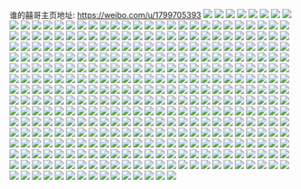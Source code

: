 谁的囍哥主页地址: https://weibo.com/u/1799705393 
![](https://wx4.sinaimg.cn/mw2000/6b455331ly1h9g9civeqnj21o0280b29.jpg) 
![](https://wx4.sinaimg.cn/mw2000/6b455331ly1h9dxwz00c2j22c0340kjn.jpg) 
![](https://wx4.sinaimg.cn/mw2000/6b455331ly1h8zztrl4g9j22eo37khdv.jpg) 
![](https://wx4.sinaimg.cn/mw2000/6b455331ly1h8zztt4sznj228w2zv4qr.jpg) 
![](https://wx4.sinaimg.cn/mw2000/6b455331ly1h8zztviserj22eo37k1kz.jpg) 
![](https://wx4.sinaimg.cn/mw2000/6b455331ly1h8zztp3wcvj22ar32cu0z.jpg) 
![](https://wx4.sinaimg.cn/mw2000/6b455331ly1h8jxj8egfzj22em37he84.jpg) 
![](https://wx4.sinaimg.cn/mw2000/6b455331ly1h8jxjeftnvj22em37hnpf.jpg) 
![](https://wx4.sinaimg.cn/mw2000/6b455331ly1h8jxiylnvbj22em37hnpg.jpg) 
![](https://wx4.sinaimg.cn/mw2000/6b455331ly1h8jxjkfn1tj22em37hkjo.jpg) 
![](https://wx4.sinaimg.cn/mw2000/6b455331ly1h89my88ljoj22c0340qv6.jpg) 
![](https://wx4.sinaimg.cn/mw2000/6b455331ly1h89myaveo4j22c0340kjm.jpg) 
![](https://wx4.sinaimg.cn/mw2000/6b455331ly1h89myd3hdhj224q2uax6p.jpg) 
![](https://wx4.sinaimg.cn/mw2000/6b455331ly1h89my5o0wzj229g30mx6p.jpg) 
![](https://wx4.sinaimg.cn/mw2000/6b455331ly1h87fmzka01j22c03401l0.jpg) 
![](https://wx4.sinaimg.cn/mw2000/6b455331ly1h87fn3cnyjj22c03404qs.jpg) 
![](https://wx4.sinaimg.cn/mw2000/6b455331ly1h87fn6rym3j22c03401l0.jpg) 
![](https://wx4.sinaimg.cn/mw2000/6b455331ly1h87fn9ka9zj22c03401l0.jpg) 
![](https://wx4.sinaimg.cn/mw2000/6b455331ly1h87fncopw9j22c03404qs.jpg) 
![](https://wx4.sinaimg.cn/mw2000/6b455331ly1h87fmw8r1yj22802yox6q.jpg) 
![](https://wx4.sinaimg.cn/mw2000/6b455331ly1h7pp12sq6bj22722xfkjo.jpg) 
![](https://wx4.sinaimg.cn/mw2000/6b455331ly1h7pp16omxrj22c03404qu.jpg) 
![](https://wx4.sinaimg.cn/mw2000/6b455331ly1h7pp18m113j22842yuqv8.jpg) 
![](https://wx4.sinaimg.cn/mw2000/6b455331ly1h7pp1as4pdj21o02807wj.jpg) 
![](https://wx4.sinaimg.cn/mw2000/6b455331ly1h7pp1dkfiij22c0340qv6.jpg) 
![](https://wx4.sinaimg.cn/mw2000/6b455331ly1h7pp1eyrqtj22c03404qr.jpg) 
![](https://wx4.sinaimg.cn/mw2000/6b455331ly1h7iredpiz2j20u0140dpt.jpg) 
![](https://wx4.sinaimg.cn/mw2000/6b455331ly1h7iredza2mj20u0140qdo.jpg) 
![](https://wx4.sinaimg.cn/mw2000/6b455331ly1h7ired8f2tj20u0140drt.jpg) 
![](https://wx4.sinaimg.cn/mw2000/6b455331ly1h7ireeayajj20u01404ci.jpg) 
![](https://wx4.sinaimg.cn/mw2000/6b455331ly1h7gkmmdlkfj22c0340488.jpg) 
![](https://wx4.sinaimg.cn/mw2000/6b455331ly1h7gkmpdenjj22c0340kjm.jpg) 
![](https://wx4.sinaimg.cn/mw2000/6b455331ly1h7gkms096wj22c0340kjm.jpg) 
![](https://wx4.sinaimg.cn/mw2000/6b455331ly1h7gkmizfgbj22c0340k0a.jpg) 
![](https://wx4.sinaimg.cn/mw2000/6b455331ly1h77o588mamj22c0340wx6.jpg) 
![](https://wx4.sinaimg.cn/mw2000/6b455331ly1h77o5hxihmj22c0340hdv.jpg) 
![](https://wx4.sinaimg.cn/mw2000/6b455331ly1h77o5qjwwgj22c0340ato.jpg) 
![](https://wx4.sinaimg.cn/mw2000/6b455331ly1h77o5sh15xj21o0280q9x.jpg) 
![](https://wx4.sinaimg.cn/mw2000/6b455331ly1h77o5vpy3kj22c0340qgy.jpg) 
![](https://wx4.sinaimg.cn/mw2000/6b455331ly1h6yacc6cvrj21o0280u0x.jpg) 
![](https://wx4.sinaimg.cn/mw2000/6b455331ly1h6yacf97boj21o0280qv5.jpg) 
![](https://wx4.sinaimg.cn/mw2000/6b455331ly1h6u75x2mrrj22c0340qv7.jpg) 
![](https://wx4.sinaimg.cn/mw2000/6b455331ly1h6u75ztu21j22c0340qv1.jpg) 
![](https://wx4.sinaimg.cn/mw2000/6b455331ly1h6u75u66esj228v2ztkjm.jpg) 
![](https://wx4.sinaimg.cn/mw2000/6b455331ly1h6u762r1s3j22c0340e83.jpg) 
![](https://wx4.sinaimg.cn/mw2000/6b455331ly1h6npgejcsij21o0280qv5.jpg) 
![](https://wx4.sinaimg.cn/mw2000/6b455331ly1h6npgcj3k1j20u0140jxd.jpg) 
![](https://wx4.sinaimg.cn/mw2000/6b455331ly1h69g7ki2njj22c033yqv7.jpg) 
![](https://wx4.sinaimg.cn/mw2000/6b455331ly1h69g7ntv0nj22c033yqv7.jpg) 
![](https://wx4.sinaimg.cn/mw2000/6b455331ly1h69g7qam80j22c033yh2u.jpg) 
![](https://wx4.sinaimg.cn/mw2000/6b455331ly1h69g7ydtf3j22c033yauc.jpg) 
![](https://wx4.sinaimg.cn/mw2000/6b455331ly1h69g7gpgxbj22c033y1l0.jpg) 
![](https://wx4.sinaimg.cn/mw2000/6b455331ly1h69g7uvricj22c033yqv8.jpg) 
![](https://wx4.sinaimg.cn/mw2000/6b455331ly1h5q3dai9yzj21o0280npd.jpg) 
![](https://wx4.sinaimg.cn/mw2000/6b455331ly1h5q3dbg2ucj21ia20d4qp.jpg) 
![](https://wx4.sinaimg.cn/mw2000/6b455331ly1h5q3dbw1wkj21fw1x7quc.jpg) 
![](https://wx4.sinaimg.cn/mw2000/6b455331ly1h5lpsobzf8j21o0280qv5.jpg) 
![](https://wx4.sinaimg.cn/mw2000/6b455331ly1h5lpsq7jgwj21o0280npd.jpg) 
![](https://wx4.sinaimg.cn/mw2000/6b455331ly1h5lpsmc4bfj21o0280npd.jpg) 
![](https://wx4.sinaimg.cn/mw2000/6b455331ly1h5ki6g44bdj22c03404qs.jpg) 
![](https://wx4.sinaimg.cn/mw2000/6b455331ly1h5ki6j8zczj22c0340qv7.jpg) 
![](https://wx4.sinaimg.cn/mw2000/6b455331ly1h5ki6ku11uj21o0280qv5.jpg) 
![](https://wx4.sinaimg.cn/mw2000/6b455331ly1h5ki6mghdbj21ln24vhdt.jpg) 
![](https://wx4.sinaimg.cn/mw2000/6b455331ly1h5ki6nxoh9j21o0280u0x.jpg) 
![](https://wx4.sinaimg.cn/mw2000/6b455331ly1h5ki6dcnkgj21o02801ky.jpg) 
![](https://wx4.sinaimg.cn/mw2000/6b455331ly1h4o2odk6e4j21o0280npd.jpg) 
![](https://wx4.sinaimg.cn/mw2000/6b455331ly1h4o2ofg3uvj21j521j7wh.jpg) 
![](https://wx4.sinaimg.cn/mw2000/6b455331ly1h4o2obzi97j21o0280b29.jpg) 
![](https://wx4.sinaimg.cn/mw2000/6b455331ly1h4c9mdy8vsj22c0340hdv.jpg) 
![](https://wx4.sinaimg.cn/mw2000/6b455331ly1h4c9mayop0j22c0340u0z.jpg) 
![](https://wx4.sinaimg.cn/mw2000/6b455331ly1h40y6pe540j21o02801ky.jpg) 
![](https://wx4.sinaimg.cn/mw2000/6b455331ly1h40y6odlfyj21o0280kjl.jpg) 
![](https://wx4.sinaimg.cn/mw2000/6b455331ly1h40y6qfnctj21o0280kjl.jpg) 
![](https://wx4.sinaimg.cn/mw2000/6b455331ly1h3u0y9evrlj21o0280b29.jpg) 
![](https://wx4.sinaimg.cn/mw2000/6b455331ly1h3u0ya2uq2j21o0280kjl.jpg) 
![](https://wx4.sinaimg.cn/mw2000/6b455331ly1h3u0ybkmbrj21o0280e81.jpg) 
![](https://wx4.sinaimg.cn/mw2000/6b455331ly1h3u0y8qnkaj21r02c01kx.jpg) 
![](https://wx4.sinaimg.cn/mw2000/6b455331ly1h3u0yc4mk2j22c42y2b2a.jpg) 
![](https://wx4.sinaimg.cn/mw2000/6b455331ly1h3u0ycukgjj21o0280u0x.jpg) 
![](https://wx4.sinaimg.cn/mw2000/6b455331ly1h3rlwczaxjj21o0280hdt.jpg) 
![](https://wx4.sinaimg.cn/mw2000/6b455331ly1h3rlwecuw4j21o0280npd.jpg) 
![](https://wx4.sinaimg.cn/mw2000/6b455331ly1h3rlwdosrwj21o0280hdt.jpg) 
![](https://wx4.sinaimg.cn/mw2000/6b455331ly1h348xg71tzj21o0280u0x.jpg) 
![](https://wx4.sinaimg.cn/mw2000/6b455331ly1h348xgucafj21o0280hdt.jpg) 
![](https://wx4.sinaimg.cn/mw2000/6b455331ly1h2pj73kplnj20u014044r.jpg) 
![](https://wx4.sinaimg.cn/mw2000/6b455331ly1h2pj74a5i3j20u0140790.jpg) 
![](https://wx4.sinaimg.cn/mw2000/6b455331ly1h2pj72ua5rj20u0140dly.jpg) 
![](https://wx4.sinaimg.cn/mw2000/6b455331ly1h2jvdp8616j21o0280b29.jpg) 
![](https://wx4.sinaimg.cn/mw2000/6b455331ly1h2jvdqmqncj227z2yn1ky.jpg) 
![](https://wx4.sinaimg.cn/mw2000/6b455331ly1h2jvdrtefbj22832ysx6p.jpg) 
![](https://wx4.sinaimg.cn/mw2000/6b455331ly1h2jvdoeiw1j228k2ze1ky.jpg) 
![](https://wx4.sinaimg.cn/mw2000/6b455331ly1h1z4x91ixkj21o02807wh.jpg) 
![](https://wx4.sinaimg.cn/mw2000/6b455331ly1h1z4x9v6lxj21o0280e81.jpg) 
![](https://wx4.sinaimg.cn/mw2000/6b455331ly1h1z4xai7mrj21o0280b29.jpg) 
![](https://wx4.sinaimg.cn/mw2000/6b455331ly1h1z4xb8u0wj21lq24zb29.jpg) 
![](https://wx4.sinaimg.cn/mw2000/6b455331ly1h1vb6833gnj22bw1qxkjl.jpg) 
![](https://wx4.sinaimg.cn/mw2000/6b455331ly1h1vb695u9oj22c01r07wi.jpg) 
![](https://wx4.sinaimg.cn/mw2000/6b455331ly1h1ubefcynjj21o02807wi.jpg) 
![](https://wx4.sinaimg.cn/mw2000/6b455331ly1h1ubegcleqj2294306b2a.jpg) 
![](https://wx4.sinaimg.cn/mw2000/6b455331ly1h11a9zbkqyj21o02801g2.jpg) 
![](https://wx4.sinaimg.cn/mw2000/6b455331ly1h11aa01sdcj22c0340qv5.jpg) 
![](https://wx4.sinaimg.cn/mw2000/6b455331ly1h11aa102w5j22c03404qq.jpg) 
![](https://wx4.sinaimg.cn/mw2000/6b455331ly1h0gbopmo5dj20n00uo79v.jpg) 
![](https://wx4.sinaimg.cn/mw2000/6b455331ly1h0gboqahhnj21o0280b29.jpg) 
![](https://wx4.sinaimg.cn/mw2000/6b455331ly1h04r2zjruvj20n01dsq80.jpg) 
![](https://wx4.sinaimg.cn/mw2000/6b455331ly1gzwtvwt8nwj20u0140jw0.jpg) 
![](https://wx4.sinaimg.cn/mw2000/6b455331ly1gzwtvwggntj20u0140441.jpg) 
![](https://wx4.sinaimg.cn/mw2000/6b455331ly1gznwqmxst9j21o0280kjl.jpg) 
![](https://wx4.sinaimg.cn/mw2000/6b455331ly1gznwqnl938j21o0280kjl.jpg) 
![](https://wx4.sinaimg.cn/mw2000/6b455331ly1gznwqma0huj21o0280hdt.jpg) 
![](https://wx4.sinaimg.cn/mw2000/6b455331ly1gz5a5s5xrdj22c0340kjn.jpg) 
![](https://wx4.sinaimg.cn/mw2000/6b455331ly1gz5a5vk028j22c0340hdv.jpg) 
![](https://wx4.sinaimg.cn/mw2000/6b455331ly1gy0rh5i137j21o0280e81.jpg) 
![](https://wx4.sinaimg.cn/mw2000/6b455331ly1gy0rh40o5nj21o02807wh.jpg) 
![](https://wx4.sinaimg.cn/mw2000/6b455331ly1gy0mrc1t0wj234033ykjn.jpg) 
![](https://wx4.sinaimg.cn/mw2000/6b455331ly1gy0mrd4yt9j234033ynpf.jpg) 
![](https://wx4.sinaimg.cn/mw2000/6b455331ly1gy0mrejm7lj234033yu0y.jpg) 
![](https://wx4.sinaimg.cn/mw2000/6b455331ly1gy0mraxs9qj234033ye83.jpg) 
![](https://wx4.sinaimg.cn/mw2000/6b455331ly1gxch1jc3vzj21o01o04qp.jpg) 
![](https://wx4.sinaimg.cn/mw2000/6b455331ly1gxch1if1wzj21o01o04qp.jpg) 
![](https://wx4.sinaimg.cn/mw2000/6b455331ly1gxch1jw1t3j21o01o04qp.jpg) 
![](https://wx4.sinaimg.cn/mw2000/6b455331ly1gxch1kepinj21o01o04qp.jpg) 
![](https://wx4.sinaimg.cn/mw2000/6b455331ly1gwg33yzztbj21o0280b29.jpg) 
![](https://wx4.sinaimg.cn/mw2000/6b455331ly1gwg33yh7ocj21o0280b29.jpg) 
![](https://wx4.sinaimg.cn/mw2000/6b455331ly1gwg33zolhgj21o0280b29.jpg) 
![](https://wx4.sinaimg.cn/mw2000/6b455331ly1gwg340fm6kj21o0280b29.jpg) 
![](https://wx4.sinaimg.cn/mw2000/6b455331ly1gwg342tox1j21o0280b29.jpg) 
![](https://wx4.sinaimg.cn/mw2000/6b455331ly1gwg343ivy7j21o02807wh.jpg) 
![](https://wx4.sinaimg.cn/mw2000/6b455331ly1gwa2cwzvc6j21o0280hdt.jpg) 
![](https://wx4.sinaimg.cn/mw2000/6b455331ly1gvwetvz9kzj215o1qib29.jpg) 
![](https://wx4.sinaimg.cn/mw2000/001XNnAlly1gvacw0lwb9j60u0140wlh02.jpg) 
![](https://wx4.sinaimg.cn/mw2000/001XNnAlly1gvacw254pbj60u0140wkk02.jpg) 
![](https://wx4.sinaimg.cn/mw2000/001XNnAlly1gvacw099cnj60u01400zw02.jpg) 
![](https://wx4.sinaimg.cn/mw2000/001XNnAlly1guzrlq12mxj62c0340b2a02.jpg) 
![](https://wx4.sinaimg.cn/mw2000/001XNnAlly1guzrlrjy05j62c03401kz02.jpg) 
![](https://wx4.sinaimg.cn/mw2000/001XNnAlly1guzrlt3ht6j61o0280e8202.jpg) 
![](https://wx4.sinaimg.cn/mw2000/001XNnAlly1guzrlxk6jvj62c0340qv902.jpg) 
![](https://wx4.sinaimg.cn/mw2000/001XNnAlly1guzrm0qs6pj62c03407wl02.jpg) 
![](https://wx4.sinaimg.cn/mw2000/001XNnAlly1guzrm1e37vj60vc15snej02.jpg) 
![](https://wx4.sinaimg.cn/mw2000/001XNnAlly1guhid9os11j61o0280e8102.jpg) 
![](https://wx4.sinaimg.cn/mw2000/001XNnAlly1guhid0cwldj61o0280e8102.jpg) 
![](https://wx4.sinaimg.cn/mw2000/001XNnAlly1guhidhdxxij61o0280hdt02.jpg) 
![](https://wx4.sinaimg.cn/mw2000/001XNnAlly1guhidmfh9zj61o02807wh02.jpg) 
![](https://wx4.sinaimg.cn/mw2000/001XNnAlly1gu9qhzysbej615o1qi1kf02.jpg) 
![](https://wx4.sinaimg.cn/mw2000/001XNnAlly1gu9qi313k4j615o1qi1kx02.jpg) 
![](https://wx4.sinaimg.cn/mw2000/6b455331ly1gtvg0jm8enj21o0280npd.jpg) 
![](https://wx4.sinaimg.cn/mw2000/6b455331ly1gtvg0pt1ifj21o0280npd.jpg) 
![](https://wx4.sinaimg.cn/mw2000/6b455331ly1gtvg1qjspij21o0280u0x.jpg) 
![](https://wx4.sinaimg.cn/mw2000/6b455331ly1gte9clyvh1j21o0280kjl.jpg) 
![](https://wx4.sinaimg.cn/mw2000/6b455331ly1gte9cqhe4oj215o1qie81.jpg) 
![](https://wx4.sinaimg.cn/mw2000/6b455331ly1gte9csyidjj215o1qi1j9.jpg) 
![](https://wx4.sinaimg.cn/mw2000/6b455331ly1gte9d7r44cj21o0280npd.jpg) 
![](https://wx4.sinaimg.cn/mw2000/6b455331ly1gsumnkuohsj21o02801ky.jpg) 
![](https://wx4.sinaimg.cn/mw2000/6b455331ly1groybbwm5xj20n00yiqbj.jpg) 
![](https://wx4.sinaimg.cn/mw2000/6b455331ly1groybd2lmjj20n00yiti0.jpg) 
![](https://wx4.sinaimg.cn/mw2000/6b455331ly1groybdrlqmj20n00yiaii.jpg) 
![](https://wx4.sinaimg.cn/mw2000/6b455331ly1groybecf84j20n00yiajv.jpg) 
![](https://wx4.sinaimg.cn/mw2000/6b455331ly1grnxn9frb9j21o02801ky.jpg) 
![](https://wx4.sinaimg.cn/mw2000/6b455331ly1grnxnakqm3j21o0280npd.jpg) 
![](https://wx4.sinaimg.cn/mw2000/6b455331ly1grnxnaznfuj20n00yin7e.jpg) 
![](https://wx4.sinaimg.cn/mw2000/6b455331ly1grnxn5b5qyj20n00yidrk.jpg) 
![](https://wx4.sinaimg.cn/mw2000/6b455331ly1gri18xem6sj21o0280kjl.jpg) 
![](https://wx4.sinaimg.cn/mw2000/6b455331ly1gri18w2i3mj21o0280qv5.jpg) 
![](https://wx4.sinaimg.cn/mw2000/6b455331ly1gri18yxbvmj21o0280u0x.jpg) 
![](https://wx4.sinaimg.cn/mw2000/6b455331ly1gri190ge7vj23402c0x6q.jpg) 
![](https://wx4.sinaimg.cn/mw2000/6b455331ly1gri193k6v4j23402c0x6p.jpg) 
![](https://wx4.sinaimg.cn/mw2000/6b455331ly1gri197bp08j23402c04qs.jpg) 
![](https://wx4.sinaimg.cn/mw2000/6b455331ly1gri19aosedj23402c0hcj.jpg) 
![](https://wx4.sinaimg.cn/mw2000/6b455331ly1gri19eh6syj23402c0e81.jpg) 
![](https://wx4.sinaimg.cn/mw2000/6b455331ly1gri19h83z9j23402c0qru.jpg) 
![](https://wx4.sinaimg.cn/mw2000/6b455331ly1gqx7tln8l3j21o0280b2a.jpg) 
![](https://wx4.sinaimg.cn/mw2000/6b455331ly1gqx7tvmejpj21o0280x6q.jpg) 
![](https://wx4.sinaimg.cn/mw2000/6b455331ly1gqx7u7e0jej21o0280e82.jpg) 
![](https://wx4.sinaimg.cn/mw2000/6b455331ly1gqx7uakz6tj20n00yi4hd.jpg) 
![](https://wx4.sinaimg.cn/mw2000/6b455331ly1gqx7ucfi89j20n00yiwqw.jpg) 
![](https://wx4.sinaimg.cn/mw2000/6b455331ly1gqx7tchm2oj20n00yikb8.jpg) 
![](https://wx4.sinaimg.cn/mw2000/6b455331ly1gpsvkxz2g8j21o0280u0x.jpg) 
![](https://wx4.sinaimg.cn/mw2000/6b455331ly1gpdwywy6uej21o0280b2a.jpg) 
![](https://wx4.sinaimg.cn/mw2000/6b455331ly1gpdwyxwg4bj21o02807wi.jpg) 
![](https://wx4.sinaimg.cn/mw2000/6b455331ly1gpdwyyqch2j21o0280b2a.jpg) 
![](https://wx4.sinaimg.cn/mw2000/6b455331ly1gpdwz0bkgbj20n01a04j2.jpg) 
![](https://wx4.sinaimg.cn/mw2000/6b455331ly1gpdwz1ebv6j20n01a0nfn.jpg) 
![](https://wx4.sinaimg.cn/mw2000/6b455331ly1gpdwz1vd7wj20n01a0e1v.jpg) 
![](https://wx4.sinaimg.cn/mw2000/6b455331ly1gp0sjmcc03j22801o01kz.jpg) 
![](https://wx4.sinaimg.cn/mw2000/6b455331ly1gp0sjnlatoj21o02804qr.jpg) 
![](https://wx4.sinaimg.cn/mw2000/6b455331ly1gp0sjok71vj21o02801kz.jpg) 
![](https://wx4.sinaimg.cn/mw2000/6b455331ly1gp0sjkwiudj22801o0e83.jpg) 
![](https://wx4.sinaimg.cn/mw2000/6b455331ly1goqtmbieopj20n01bxwym.jpg) 
![](https://wx4.sinaimg.cn/mw2000/6b455331ly1gopmqvq4pfj23402byhdv.jpg) 
![](https://wx4.sinaimg.cn/mw2000/6b455331ly1gopmqx0ofbj23402bye83.jpg) 
![](https://wx4.sinaimg.cn/mw2000/6b455331ly1gopmqyr2a4j23402byu10.jpg) 
![](https://wx4.sinaimg.cn/mw2000/6b455331ly1gopmr034oxj23402by4qr.jpg) 
![](https://wx4.sinaimg.cn/mw2000/6b455331ly1go9ilzvtxhj23402c0e82.jpg) 
![](https://wx4.sinaimg.cn/mw2000/6b455331ly1go9im3fg1zj22362367wi.jpg) 
![](https://wx4.sinaimg.cn/mw2000/6b455331ly1go9im1tvt3j23402c0e81.jpg) 
![](https://wx4.sinaimg.cn/mw2000/6b455331ly1go9ilxrf7pj23402c0npd.jpg) 
![](https://wx4.sinaimg.cn/mw2000/6b455331ly1gnbtcdj0slj23402c0hdu.jpg) 
![](https://wx4.sinaimg.cn/mw2000/6b455331ly1gnbtcg052ej23402c0hdu.jpg) 
![](https://wx4.sinaimg.cn/mw2000/6b455331ly1gnbtcia88zj23402c0hdt.jpg) 
![](https://wx4.sinaimg.cn/mw2000/6b455331ly1gnbtckdimsj23402c0hdt.jpg) 
![](https://wx4.sinaimg.cn/mw2000/6b455331ly1gnbtcme0bxj20rs15o7kw.jpg) 
![](https://wx4.sinaimg.cn/mw2000/6b455331ly1gnbtcn931tj23402c0kjm.jpg) 
![](https://wx4.sinaimg.cn/mw2000/6b455331ly1gnbtcq9rctj23402c0kjm.jpg) 
![](https://wx4.sinaimg.cn/mw2000/6b455331ly1gnbtcsupcij23402c0npe.jpg) 
![](https://wx4.sinaimg.cn/mw2000/6b455331ly1gnbtcvck9nj23402c0e81.jpg) 
![](https://wx4.sinaimg.cn/mw2000/6b455331ly1gmm67km4h7j21o02804qq.jpg) 
![](https://wx4.sinaimg.cn/mw2000/6b455331ly1gmm67lhurdj21o02804qq.jpg) 
![](https://wx4.sinaimg.cn/mw2000/6b455331ly1gmm67m860mj21o02801ky.jpg) 
![](https://wx4.sinaimg.cn/mw2000/6b455331ly1gmm67n63prj21o02801ky.jpg) 
![](https://wx4.sinaimg.cn/mw2000/6b455331ly1gm51onypjpj20n01a0tux.jpg) 
![](https://wx4.sinaimg.cn/mw2000/6b455331ly1gm51onh9xcj20n01a0ne0.jpg) 
![](https://wx4.sinaimg.cn/mw2000/6b455331ly1gld881t8ljj23402c0u0x.jpg) 
![](https://wx4.sinaimg.cn/mw2000/6b455331ly1gld883qeqij23402c0hdt.jpg) 
![](https://wx4.sinaimg.cn/mw2000/6b455331ly1gknkza5jdgj21o0280b2a.jpg) 
![](https://wx4.sinaimg.cn/mw2000/6b455331ly1gknkzb8tfuj21o0280kjm.jpg) 
![](https://wx4.sinaimg.cn/mw2000/6b455331ly1gknkzc95jtj21o02801kz.jpg) 
![](https://wx4.sinaimg.cn/mw2000/6b455331ly1gknkz8yuo6j21o02807wj.jpg) 
![](https://wx4.sinaimg.cn/mw2000/6b455331ly1gkgrx3s75zj21o0280x6p.jpg) 
![](https://wx4.sinaimg.cn/mw2000/6b455331ly1gkgrx4o268j21o0280x6p.jpg) 
![](https://wx4.sinaimg.cn/mw2000/6b455331ly1gkgrx2qq4gj21o0280x6p.jpg) 
![](https://wx4.sinaimg.cn/mw2000/6b455331ly1gkgqbnbeyqj22801o0kjm.jpg) 
![](https://wx4.sinaimg.cn/mw2000/6b455331ly1gkgqbo6t08j22c02c0e81.jpg) 
![](https://wx4.sinaimg.cn/mw2000/6b455331ly1gk49meqfi2j22801o0e82.jpg) 
![](https://wx4.sinaimg.cn/mw2000/6b455331ly1gk1t50z2bij22801o0b2a.jpg) 
![](https://wx4.sinaimg.cn/mw2000/6b455331ly1gk1t502yalj22801o0qv5.jpg) 
![](https://wx4.sinaimg.cn/mw2000/6b455331ly1gj6uy8io8aj20n01ds445.jpg) 
![](https://wx4.sinaimg.cn/mw2000/6b455331ly1gj5lj6bp53j20n00yiat9.jpg) 
![](https://wx4.sinaimg.cn/mw2000/6b455331ly1giku0vr4huj20u01407d3.jpg) 
![](https://wx4.sinaimg.cn/mw2000/6b455331ly1giku0v95v1j20u0140473.jpg) 
![](https://wx4.sinaimg.cn/mw2000/6b455331ly1giku0w3lzmj20u0140125.jpg) 
![](https://wx4.sinaimg.cn/mw2000/6b455331ly1giku0wf4yuj20u0140gu2.jpg) 
![](https://wx4.sinaimg.cn/mw2000/6b455331ly1ghv5b1y0hoj20u0140ni1.jpg) 
![](https://wx4.sinaimg.cn/mw2000/6b455331ly1ghv5b18hmgj20u01401d0.jpg) 
![](https://wx4.sinaimg.cn/mw2000/6b455331ly1ghv5b2k1loj20rs1a14mm.jpg) 
![](https://wx4.sinaimg.cn/mw2000/6b455331ly1ghv5b3ge0dj20rs15pqlg.jpg) 
![](https://wx4.sinaimg.cn/mw2000/6b455331ly1ghv5b4gqlbj20u0140nd8.jpg) 
![](https://wx4.sinaimg.cn/mw2000/6b455331ly1ghv5b4zs44j20u0140qk4.jpg) 
![](https://wx4.sinaimg.cn/mw2000/6b455331ly1ghv5b5hpunj20u0140wur.jpg) 
![](https://wx4.sinaimg.cn/mw2000/6b455331ly1ghv5b617jij20u0140k7z.jpg) 
![](https://wx4.sinaimg.cn/mw2000/6b455331ly1ghv5b6g3suj20u0140wt6.jpg) 
![](https://wx4.sinaimg.cn/mw2000/6b455331ly1ghv5b70beaj20u011utpl.jpg) 
![](https://wx4.sinaimg.cn/mw2000/6b455331ly1ggswoypn4cj213y0u012d.jpg) 
![](https://wx4.sinaimg.cn/mw2000/6b455331ly1ggswoy32y6j213y0u0gue.jpg) 
![](https://wx4.sinaimg.cn/mw2000/6b455331ly1ggswoz0uq0j21400u0afg.jpg) 
![](https://wx4.sinaimg.cn/mw2000/6b455331ly1ggswozdfjzj213y0u0ak9.jpg) 
![](https://wx4.sinaimg.cn/mw2000/6b455331ly1ggswozrj5xj213y0u0490.jpg) 
![](https://wx4.sinaimg.cn/mw2000/6b455331ly1ggswp0uprjj213y0u012o.jpg) 
![](https://wx4.sinaimg.cn/mw2000/6b455331ly1ggniborp53j20u00u0jzv.jpg) 
![](https://wx4.sinaimg.cn/mw2000/6b455331ly1gg83pe31xfj20vc15swpl.jpg) 
![](https://wx4.sinaimg.cn/mw2000/6b455331ly1gfvot8dubjj20rs15pap8.jpg) 
![](https://wx4.sinaimg.cn/mw2000/6b455331ly1gfvot84rn2j20rs15pnbl.jpg) 
![](https://wx4.sinaimg.cn/mw2000/6b455331ly1gfvot912d3j20u013zton.jpg) 
![](https://wx4.sinaimg.cn/mw2000/6b455331ly1gfvot9h43qj20rs15owrj.jpg) 
![](https://wx4.sinaimg.cn/mw2000/6b455331ly1gfs0pkhek5j20u00u0gto.jpg) 
![](https://wx4.sinaimg.cn/mw2000/6b455331ly1gfs0pk8k5cj20u00u0n72.jpg) 
![](https://wx4.sinaimg.cn/mw2000/6b455331ly1gfiz5cjl4xj21400u0k2b.jpg) 
![](https://wx4.sinaimg.cn/mw2000/6b455331ly1gfiz430491j20rs15pat3.jpg) 
![](https://wx4.sinaimg.cn/mw2000/6b455331ly1gehzo4vctoj20rs15o1cr.jpg) 
![](https://wx4.sinaimg.cn/mw2000/6b455331ly1gehzo5jxvyj20rs15onfy.jpg) 
![](https://wx4.sinaimg.cn/mw2000/6b455331ly1gehzo6fhnqj20u0140wql.jpg) 
![](https://wx4.sinaimg.cn/mw2000/6b455331ly1gehzo73do5j20rs15owuk.jpg) 
![](https://wx4.sinaimg.cn/mw2000/6b455331ly1gehzo497epj20sy12mtpt.jpg) 
![](https://wx4.sinaimg.cn/mw2000/6b455331ly1gehzo7vy40j20rs15otps.jpg) 
![](https://wx4.sinaimg.cn/mw2000/6b455331ly1ge8mfx293ij20u0140qe4.jpg) 
![](https://wx4.sinaimg.cn/mw2000/6b455331ly1ge8mfvlhjfj20u01407gh.jpg) 
![](https://wx4.sinaimg.cn/mw2000/6b455331ly1ge8mfy443mj20u0140188.jpg) 
![](https://wx4.sinaimg.cn/mw2000/6b455331ly1ge8mfyyfsjj20u0140tn4.jpg) 
![](https://wx4.sinaimg.cn/mw2000/6b455331ly1gd6nrshjvrj20u0140k0v.jpg) 
![](https://wx4.sinaimg.cn/mw2000/6b455331ly1gcy62012khj21400u016j.jpg) 
![](https://wx4.sinaimg.cn/mw2000/6b455331ly1gcxwor52n3j20rs15ods8.jpg) 
![](https://wx4.sinaimg.cn/mw2000/6b455331ly1gcxworpwtmj20rs15oamx.jpg) 
![](https://wx4.sinaimg.cn/mw2000/6b455331ly1gcxwos5r95j20rs15o160.jpg) 
![](https://wx4.sinaimg.cn/mw2000/6b455331ly1gcxwosh8m7j20u014011e.jpg) 
![](https://wx4.sinaimg.cn/mw2000/6b455331ly1gcxwot0hc5j20u014013s.jpg) 
![](https://wx4.sinaimg.cn/mw2000/6b455331ly1gcxwothsipj20u0140gtk.jpg) 
![](https://wx4.sinaimg.cn/mw2000/6b455331ly1gcxwoqna5bj20u0140qbu.jpg) 
![](https://wx4.sinaimg.cn/mw2000/6b455331ly1gcxwotyxo1j20u0140drs.jpg) 
![](https://wx4.sinaimg.cn/mw2000/6b455331ly1gcxwoub3kgj20u0140tl1.jpg) 
![](https://wx4.sinaimg.cn/mw2000/6b455331ly1gcpchwr6nvj20u01404be.jpg) 
![](https://wx4.sinaimg.cn/mw2000/6b455331ly1gccjc5jz41j20u0140n7f.jpg) 
![](https://wx4.sinaimg.cn/mw2000/6b455331ly1gc55fhgqmaj20u0190k5m.jpg) 
![](https://wx4.sinaimg.cn/mw2000/6b455331ly1gc55fhpqa1j20u0190du3.jpg) 
![](https://wx4.sinaimg.cn/mw2000/6b455331ly1gc55fh8qpvj20u0190ann.jpg) 
![](https://wx4.sinaimg.cn/mw2000/6b455331ly1gc55fi0dtkj20u0190naf.jpg) 
![](https://wx4.sinaimg.cn/mw2000/6b455331ly1gbpduxfa02j21400u0nan.jpg) 
![](https://wx4.sinaimg.cn/mw2000/6b455331ly1gbi2gj3v3tj21o0280u0x.jpg) 
![](https://wx4.sinaimg.cn/mw2000/6b455331ly1gaha2nzy2tj20vc15sk2g.jpg) 
![](https://wx4.sinaimg.cn/mw2000/6b455331ly1gaghht4ga1j20vc15sh55.jpg) 
![](https://wx4.sinaimg.cn/mw2000/6b455331ly1gaghhucz2fj20vc15swx7.jpg) 
![](https://wx4.sinaimg.cn/mw2000/6b455331ly1gaghhv6gwgj20vc15s1cw.jpg) 
![](https://wx4.sinaimg.cn/mw2000/6b455331ly1gaghhvrqiij20vc15sh5n.jpg) 
![](https://wx4.sinaimg.cn/mw2000/6b455331ly1gaghhw8gazj20vc15snfk.jpg) 
![](https://wx4.sinaimg.cn/mw2000/6b455331ly1gaghhwp9vij20vc15s1ay.jpg) 
![](https://wx4.sinaimg.cn/mw2000/6b455331ly1ga8toe4xeyj20rs1jk4qp.jpg) 
![](https://wx4.sinaimg.cn/mw2000/6b455331ly1ga8toeq5ipj20rs1jk7wh.jpg) 
![](https://wx4.sinaimg.cn/mw2000/6b455331ly1ga8tofmi8sj216o1kuhdt.jpg) 
![](https://wx4.sinaimg.cn/mw2000/6b455331ly1ga8togmpe3j216o1kub29.jpg) 
![](https://wx4.sinaimg.cn/mw2000/6b455331ly1ga8todkv41j216o1kub29.jpg) 
![](https://wx4.sinaimg.cn/mw2000/6b455331ly1ga8toh6amrj20rs15oatv.jpg) 
![](https://wx4.sinaimg.cn/mw2000/6b455331ly1ga8tohjynsj20rs15ph6n.jpg) 
![](https://wx4.sinaimg.cn/mw2000/6b455331ly1ga8toi8dzdj21o01o0qv5.jpg) 
![](https://wx4.sinaimg.cn/mw2000/6b455331ly1ga8tok1pb0j21o01o0hdu.jpg) 
![](https://wx4.sinaimg.cn/mw2000/6b455331ly1ga8tolwcygj21o01o01ky.jpg) 
![](https://wx4.sinaimg.cn/mw2000/6b455331ly1g94frhvzefj22801o0e82.jpg) 
![](https://wx4.sinaimg.cn/mw2000/6b455331ly1g94frk0676j22801o0e82.jpg) 
![](https://wx4.sinaimg.cn/mw2000/6b455331ly1g94frlgmjij22801o0kjm.jpg) 
![](https://wx4.sinaimg.cn/mw2000/6b455331ly1g94frncvjjj22801o07wi.jpg) 
![](https://wx4.sinaimg.cn/mw2000/6b455331ly1g8orme6914j21kw16mkfm.jpg) 
![](https://wx4.sinaimg.cn/mw2000/6b455331ly1g7zc7930klj20vc15swy1.jpg) 
![](https://wx4.sinaimg.cn/mw2000/6b455331ly1g7zc78ql7hj20vc15sqmf.jpg) 
![](https://wx4.sinaimg.cn/mw2000/6b455331ly1g7zc79ldo4j20rs15ok7u.jpg) 
![](https://wx4.sinaimg.cn/mw2000/6b455331ly1g7k1hul8nrj20k019046k.jpg) 
![](https://wx4.sinaimg.cn/mw2000/6b455331ly1g6xd345okrj20v90v9qbe.jpg) 
![](https://wx4.sinaimg.cn/mw2000/6b455331ly1g6msuq870vj22c02c07wi.jpg) 
![](https://wx4.sinaimg.cn/mw2000/6b455331ly1g5rps48stgj21o01o0hdt.jpg) 
![](https://wx4.sinaimg.cn/mw2000/6b455331ly1g5rps3ah3zj21hc1b8b29.jpg) 
![](https://wx4.sinaimg.cn/mw2000/6b455331ly1g5rps4q428j215s0vcndn.jpg) 
![](https://wx4.sinaimg.cn/mw2000/6b455331ly1g5rps51fdtj215s0vcww5.jpg) 
![](https://wx4.sinaimg.cn/mw2000/6b455331ly1g4b519l14aj22c0340e83.jpg) 
![](https://wx4.sinaimg.cn/mw2000/6b455331ly1g3xgetkygfj20rs10iase.jpg) 
![](https://wx4.sinaimg.cn/mw2000/6b455331ly1g3xget4ofwj21o027v4qq.jpg) 
![](https://wx4.sinaimg.cn/mw2000/6b455331ly1g3xgetttovj20rs15pdto.jpg) 
![](https://wx4.sinaimg.cn/mw2000/6b455331ly1g2z0cobrtgj21o0230npe.jpg) 
![](https://wx4.sinaimg.cn/mw2000/6b455331ly1g2bdw0m1u3j20rs15rqif.jpg) 
![](https://wx4.sinaimg.cn/mw2000/6b455331ly1g2bdw3lw5bj20rs1gc7hz.jpg) 
![](https://wx4.sinaimg.cn/mw2000/6b455331ly1g2bdw63v1xj20u0140n93.jpg) 
![](https://wx4.sinaimg.cn/mw2000/6b455331ly1g2bdwa37spj20rs15p7p3.jpg) 
![](https://wx4.sinaimg.cn/mw2000/6b455331ly1g2bdwdc7lkj20rs15r4fe.jpg) 
![](https://wx4.sinaimg.cn/mw2000/6b455331ly1g2bdwfso8xj20rs15r7gv.jpg) 
![](https://wx4.sinaimg.cn/mw2000/6b455331ly1g1z88usywvj216o1kue82.jpg) 
![](https://wx4.sinaimg.cn/mw2000/6b455331ly1g1ht23hsadj21o0280b2f.jpg) 
![](https://wx4.sinaimg.cn/mw2000/6b455331ly1g1ht29w351j21o0280npj.jpg) 
![](https://wx4.sinaimg.cn/mw2000/6b455331ly1g1ht2m5jjfj21o0280e87.jpg) 
![](https://wx4.sinaimg.cn/mw2000/6b455331ly1g1ht1y1cthj21o027ve86.jpg) 
![](https://wx4.sinaimg.cn/mw2000/6b455331ly1g1ht3k5vu5j21o027vb2f.jpg) 
![](https://wx4.sinaimg.cn/mw2000/6b455331ly1g1axaqm744j21o01o07wl.jpg) 
![](https://wx4.sinaimg.cn/mw2000/6b455331ly1g0thlw3t4nj21o01o07wk.jpg) 
![](https://wx4.sinaimg.cn/mw2000/6b455331ly1g0thm5emtjj21o01o01l0.jpg) 
![](https://wx4.sinaimg.cn/mw2000/6b455331ly1g0q0kzi7n1j21o01o0e84.jpg) 
![](https://wx4.sinaimg.cn/mw2000/6b455331ly1g0itdo1djcj227v1o0hdy.jpg) 
![](https://wx4.sinaimg.cn/mw2000/6b455331ly1g0itdr5d8aj227v1o01l2.jpg) 
![](https://wx4.sinaimg.cn/mw2000/6b455331ly1g0itdwjjpmj227v1o0b2d.jpg) 
![](https://wx4.sinaimg.cn/mw2000/6b455331ly1g0ite2225ij227v1o04qt.jpg) 
![](https://wx4.sinaimg.cn/mw2000/6b455331ly1g0ite9imicj21o027vqv8.jpg) 
![](https://wx4.sinaimg.cn/mw2000/6b455331ly1g0itdlkm04j20v91vo7rv.jpg) 
![](https://wx4.sinaimg.cn/mw2000/6b455331ly1g0bwlxfj6ij227v1o0u10.jpg) 
![](https://wx4.sinaimg.cn/mw2000/6b455331ly1g0bwlzx9o4j227v1o07wl.jpg) 
![](https://wx4.sinaimg.cn/mw2000/6b455331ly1fznuaawxysj20xc18eqv5.jpg) 
![](https://wx4.sinaimg.cn/mw2000/6b455331ly1fzl90v90nsj22801o07wm.jpg) 
![](https://wx4.sinaimg.cn/mw2000/6b455331ly1fzl90sj1paj22801o0e87.jpg) 
![](https://wx4.sinaimg.cn/mw2000/6b455331ly1fylskzn0sgj20u01hckjl.jpg) 
![](https://wx4.sinaimg.cn/mw2000/6b455331ly1fy4an75xeqj20xc18e7ic.jpg) 
![](https://wx4.sinaimg.cn/mw2000/6b455331ly1fxh9l9o4s7j21o027v4qs.jpg) 
![](https://wx4.sinaimg.cn/mw2000/6b455331ly1fw5wsdz9huj20ku15oamf.jpg) 
![](https://wx4.sinaimg.cn/mw2000/6b455331ly1fw5wsdhntcj20ku1qihdu.jpg) 
![](https://wx4.sinaimg.cn/mw2000/6b455331ly1fvwgvbzkyaj20xc18e1ky.jpg) 
![](https://wx4.sinaimg.cn/mw2000/6b455331ly1fvmv1qiwu6j21ho1hob2b.jpg) 
![](https://wx4.sinaimg.cn/mw2000/6b455331ly1fuqrmqfu9yj20ku1jlqv5.jpg) 
![](https://wx4.sinaimg.cn/mw2000/6b455331ly1ftxjf0m89xj20ku0yt4p2.jpg) 
![](https://wx4.sinaimg.cn/mw2000/6b455331ly1ftxjf01xe3j20ku152e81.jpg) 
![](https://wx4.sinaimg.cn/mw2000/6b455331ly1ftxjf12xmej20ku0ytaxc.jpg) 
![](https://wx4.sinaimg.cn/mw2000/6b455331ly1ftxjf1v9blj20ku152e81.jpg) 
![](https://wx4.sinaimg.cn/mw2000/6b455331ly1ftr0dz6imaj20xc18eqv6.jpg) 
![](https://wx4.sinaimg.cn/mw2000/6b455331ly1ftr0dvrvkuj20xc18ee82.jpg) 
![](https://wx4.sinaimg.cn/mw2000/6b455331ly1ftr0e1sdfvj20xc18e4qq.jpg) 
![](https://wx4.sinaimg.cn/mw2000/6b455331ly1ftq1o0v864j20ku15o4qp.jpg) 
![](https://wx4.sinaimg.cn/mw2000/6b455331ly1ftilpo7m07j20xc18eb2a.jpg) 
![](https://wx4.sinaimg.cn/mw2000/6b455331ly1ftilpmr2fxj20xc18e7wi.jpg) 
![](https://wx4.sinaimg.cn/mw2000/6b455331ly1ftilppq4loj20xc18e4qq.jpg) 
![](https://wx4.sinaimg.cn/mw2000/6b455331ly1fsqvf8q42cj20k00zkqr2.jpg) 
![](https://wx4.sinaimg.cn/mw2000/6b455331ly1fsj5pdnv2cj20xc18eb2a.jpg) 
![](https://wx4.sinaimg.cn/mw2000/6b455331ly1frfvz6q7bgj21ho1hodz1.jpg) 
![](https://wx4.sinaimg.cn/mw2000/6b455331ly1fq27esbh9sj21kw1kw1e7.jpg) 
